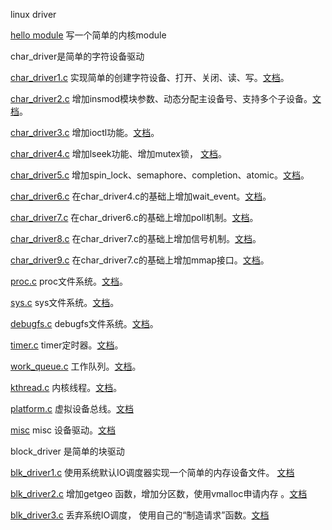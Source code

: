 linux driver

[hello module](https://github.com/sloongz/linux_driver/tree/master/hello_module) 写一个简单的内核module

char_driver是简单的字符设备驱动

[char_driver1.c](https://github.com/sloongz/linux_driver/blob/master/char_driver/char_driver1.c) 实现简单的创建字符设备、打开、关闭、读、写。[文档](https://github.com/sloongz/linux_driver/blob/master/char_driver/char_driver1.md)。

[char_driver2.c](https://github.com/sloongz/linux_driver/blob/master/char_driver/char_driver2.c) 增加insmod模块参数、动态分配主设备号、支持多个子设备。[文档](https://github.com/sloongz/linux_driver/blob/master/char_driver/char_driver2.md)。

[char_driver3.c](https://github.com/sloongz/linux_driver/blob/master/char_driver/char_driver3.c) 增加ioctl功能。[文档](https://github.com/sloongz/linux_driver/blob/master/char_driver/char_driver3.md)。

[char_driver4.c](https://github.com/sloongz/linux_driver/blob/master/char_driver/char_driver4.c) 增加lseek功能、增加mutex锁， [文档](https://github.com/sloongz/linux_driver/blob/master/char_driver/char_driver4.md)。

[char_driver5.c](https://github.com/sloongz/linux_driver/blob/master/char_driver/char_driver5.c) 增加spin_lock、semaphore、completion、atomic。[文档](https://github.com/sloongz/linux_driver/blob/master/char_driver/char_driver5.md)。

[char_driver6.c](https://github.com/sloongz/linux_driver/blob/master/char_driver/char_driver6.c) 在char_driver4.c的基础上增加wait_event。[文档](https://github.com/sloongz/linux_driver/blob/master/char_driver/char_driver6.md)。

[char_driver7.c](https://github.com/sloongz/linux_driver/blob/master/char_driver/char_driver7.c) 在char_driver6.c的基础上增加poll机制。[文档](https://github.com/sloongz/linux_driver/blob/master/char_driver/char_driver7.md)。

[char_driver8.c](https://github.com/sloongz/linux_driver/blob/master/char_driver/char_driver8.c) 在char_driver7.c的基础上增加信号机制。[文档](https://github.com/sloongz/linux_driver/blob/master/char_driver/char_driver8.md)。

[char_driver9.c](https://github.com/sloongz/linux_driver/blob/master/char_driver/char_driver9.c) 在char_driver7.c的基础上增加mmap接口。[文档](https://github.com/sloongz/linux_driver/blob/master/char_driver/char_driver9.md)。

[proc.c](https://github.com/sloongz/linux_driver/blob/master/proc/proc.c) proc文件系统。[文档](https://github.com/sloongz/linux_driver/blob/master/proc/proc.md)。

[sys.c](https://github.com/sloongz/linux_driver/blob/master/sys/sys.c) sys文件系统。[文档](https://github.com/sloongz/linux_driver/blob/master/sys/sys.md)。

[debugfs.c](https://github.com/sloongz/linux_driver/blob/master/debugfs/debugfs.c) debugfs文件系统。[文档](https://github.com/sloongz/linux_driver/blob/master/debugfs/debugfs.md)。

[timer.c](https://github.com/sloongz/linux_driver/blob/master/timer/timer.c) timer定时器。[文档](https://github.com/sloongz/linux_driver/blob/master/timer/timer.md)。

[work_queue.c](https://github.com/sloongz/linux_driver/blob/master/work/work_queue.c) 工作队列。[文档](https://github.com/sloongz/linux_driver/blob/master/work/work_queue.md)。

[kthread.c](https://github.com/sloongz/linux_driver/blob/master/kthread/kthread.c) 内核线程。[文档](https://github.com/sloongz/linux_driver/blob/master/kthread/kthread.md)。

[platform.c](https://github.com/sloongz/linux_driver/blob/master/platform/platform.c) 虚拟设备总线。[文档](https://github.com/sloongz/linux_driver/blob/master/platform/platform.md)

[misc](https://github.com/sloongz/linux_driver/blob/master/misc/platform.c) misc 设备驱动。[文档](https://github.com/sloongz/linux_driver/blob/master/misc/misc.md)

block_driver 是简单的块驱动

[blk_driver1.c](https://github.com/sloongz/linux_driver/blob/master/block_driver/blk_driver1.c)    使用系统默认IO调度器实现一个简单的内存设备文件。 [文档](https://github.com/sloongz/linux_driver/blob/master/block_driver/block_driver1.md)

[blk_driver2.c](https://github.com/sloongz/linux_driver/blob/master/block_driver/blk_driver2.c) 增加getgeo 函数，增加分区数，使用vmalloc申请内存 。[文档](https://github.com/sloongz/linux_driver/blob/master/block_driver/block_driver2.md)

[blk_driver3.c](https://github.com/sloongz/linux_driver/blob/master/block_driver/blk_driver3.c) 丢弃系统IO调度， 使用自己的“制造请求”函数。[文档](https://github.com/sloongz/linux_driver/blob/master/block_driver/block_driver3.md)